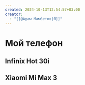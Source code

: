 ```yaml
---
created: 2024-10-13T12:54:57+03:00
creator:
  - "[[@Адам Мамбетов|Я]]"
---
```


# Мой телефон

## Infinix Hot 30i

## Xiaomi Mi Max 3
